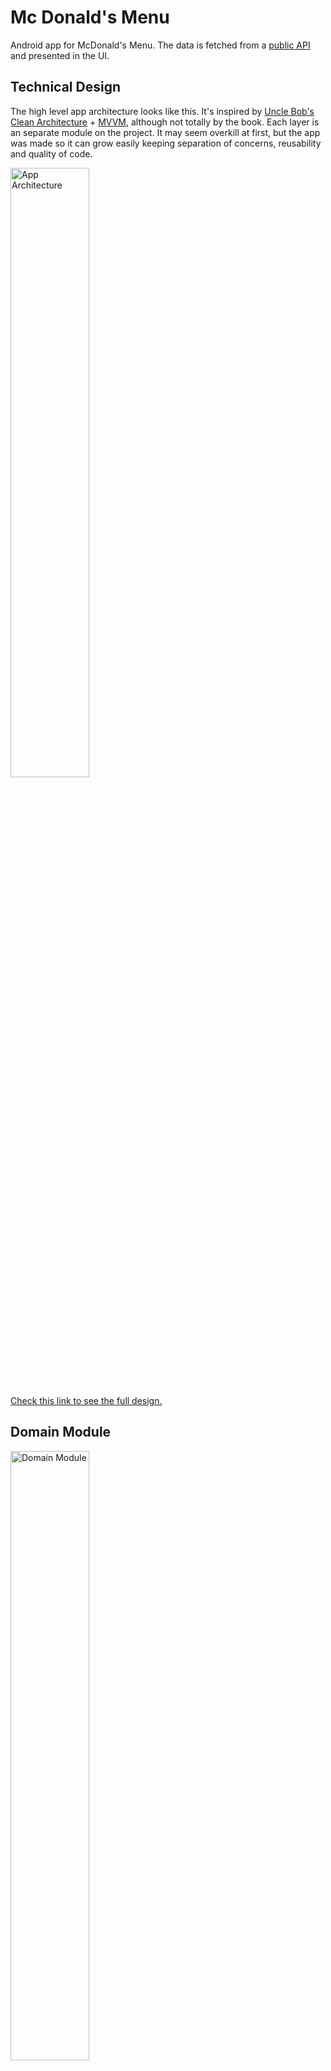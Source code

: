 # Mc Donald's Menu
Android app for McDonald's Menu. The data is fetched from a [public API](https://mcdonalds.trio.dev/menu) and presented in the UI.

## Technical Design
The high level app architecture looks like this. It's inspired by [Uncle Bob's Clean Architecture](https://blog.cleancoder.com/uncle-bob/2012/08/13/the-clean-architecture.html) + [MVVM](https://developer.android.com/topic/architecture), although not totally by the book. Each layer is an separate module on the project. It may seem overkill at first, but the app was made so it can grow easily keeping separation of concerns, reusability and quality of code.



<img src="readme_assets/technical_design.png" alt="App Architecture" height="50%"/>

[Check this link to see the full design.](https://drive.google.com/file/d/186X4F1Iu6zTeHIEg2ga1TeBOhPXe8ZZu/view?usp=sharing)

## Domain Module

<img src="readme_assets/domain_packages.png" alt="Domain Module" height="50%"/>

The domain module is a pure kotlin module with the abstractation of business logic. It has no Android-related dependency.  

- UseCases: makes the necessary calls from the repositories and get it ready to the UI. GetMenusUseCase calls the necessary method from the McDonaldsRepository.
- Entities: basically the models from the app. No need for complicated mappers to the UI since the data classes populated by the use case are already enough.
- Repositories: interface to get the data from the data module. McDonaldsRepository does the job.
- ApiResult: map API results for success and failure (error).

## Data Module

<img src="readme_assets/data_packages.png" alt="Data Module" height="50%"/>

The data module is responsible for all data sources that the app relies on. It could be either a remote data source (network) or a local database. Although the Local data source is on the technical design, on this first version of the app only the remote data source was implemented to fetch the data from the [McDonald's API](https://mcdonalds.trio.dev/menu).

- Remote Data Source (Network)
    - RepositoryImpl: the data module makes the actual implementation of the Repository interface. From there the API services are called.
    - McdonaldsAPI: service with the contract to fetch from the API itself.
    - McDonaldsResponse: data class to hold the raw response from the server.
    - RemoteDataModule: define the Dependency Injection for network and repository calls.



## App Module

<img src="readme_assets/app_packages.png" alt="App Module" height="50%"/>

The app module is the starting point to the app and works as the presentation layer to handle all UI logic and design. To do so, a MVVM approach is used. The app module also takes care of the Dependency Injection for all layers through the Application class. It takes advantage from modern Android Jetpack libraries, Kotlin features and SOLID concepts to deliver clean and efficient code.

- Activities: each Activity is an app screen to interact with the user and runs along with the app lifecycle. DataBinding is used to populate views with data from ViewModel. The Activity is a dumb view with its state controlled by ViewModel. MenuListActivity is the only and main Activity so far, but it could easily grow.
- Fragments: each Fragment is an encapsulated component attached to an Activity, a smaller part of the view. Also uses DataBinding to observe data from ViewModel. Now we have ItemDetailBottomSheetFragment to show the details of a clicked item.
- ViewModel: a ViewModel class is responsible for all the view logic and data, handling and managing all UI-related data. The ViewModel is aware of the view's lifecycle. It calls the UseCases from domain layer and handle all the data flow to be observed by the views with the help of Coroutines. MenuListViewModel is the main only viewmodel so far and calls GetMenusUseCase
- Adapters: implementation of RecyclerView.Adapter and manages all the logic to deal with RecyclerView lists. It has rules to bind each element of an array (with DataBinding) at every position
- MainApplication: the start of everything. Deals with app-wide state and injects the dependency with Koin from AppModule and RemoteDataModule
- Base classes: abstract classes to be reused by activities and viewmodels
- Extensions: takes advantaged from Kotlin extensions features to write custom 


## Stack
- Coded in [Kotlin](https://kotlinlang.org)
- UI and Android-related libraries from [Android Jetpack](https://developer.android.com/jetpack)
- Network calls with [Retrofit](https://github.com/square/retrofit)
- JSON parsing with [Moshi](https://github.com/square/moshi)
- Concurrency with [Coroutines](https://kotlin.github.io/kotlinx.coroutines/)
- Dependency Injection with [Koin](https://insert-koin.io/)
- Async image loading with [Glide](https://github.com/bumptech/glide) 

## Next steps
- [ ] Create a theme for app layout.

- [ ] Room Database to persist data locally.

- [ ] Map other attributes from the JSON response to fetch and show in the app, like operationDays.

- [ ] Run UI tests with Espresso

## 📃 License

```
MIT License

Copyright (c) 2022 Miguel Barreto Rezende Marques de Freitas

Permission is hereby granted, free of charge, to any person obtaining a copy
of this software and associated documentation files (the "Software"), to deal
in the Software without restriction, including without limitation the rights
to use, copy, modify, merge, publish, distribute, sublicense, and/or sell
copies of the Software, and to permit persons to whom the Software is
furnished to do so, subject to the following conditions:

The above copyright notice and this permission notice shall be included in all
copies or substantial portions of the Software.

THE SOFTWARE IS PROVIDED "AS IS", WITHOUT WARRANTY OF ANY KIND, EXPRESS OR
IMPLIED, INCLUDING BUT NOT LIMITED TO THE WARRANTIES OF MERCHANTABILITY,
FITNESS FOR A PARTICULAR PURPOSE AND NONINFRINGEMENT. IN NO EVENT SHALL THE
AUTHORS OR COPYRIGHT HOLDERS BE LIABLE FOR ANY CLAIM, DAMAGES OR OTHER
LIABILITY, WHETHER IN AN ACTION OF CONTRACT, TORT OR OTHERWISE, ARISING FROM,
OUT OF OR IN CONNECTION WITH THE SOFTWARE OR THE USE OR OTHER DEALINGS IN THE
SOFTWARE.
```
